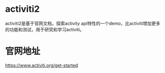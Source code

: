 # activiti2
activiti2是基于官网文档，探索activity api特性的一个demo，比activiti增加更多的功能和测试，用于研究和学习activiti。
# 官网地址
https://www.activiti.org/get-started
